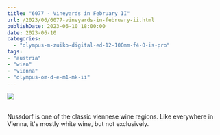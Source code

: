 ```yaml
---
title: "6077 - Vineyards in February II"
url: /2023/06/6077-vineyards-in-february-ii.html
publishDate: 2023-06-10 18:00:00
date: 2023-06-10
categories:
  - "olympus-m-zuiko-digital-ed-12-100mm-f4-0-is-pro"
tags:
- "austria"
- "wien"
- "vienna"
- "olympus-om-d-e-m1-mk-ii"
---
```

<div class="container">
<div class="center"><a target="_blank" href="https://d25zfm9zpd7gm5.cloudfront.net/1200x1200/2020/20200209_121939_lr.jpg"><img class="webfeedsFeaturedVisual" src="https://d25zfm9zpd7gm5.cloudfront.net/0600x0600/2020/20200209_121939_lr.jpg" /></a></div>
</div>
<br />

Nussdorf is one of the classic viennese wine regions. Like
everywhere in Vienna, it's mostly white wine, but not
exclusively.
